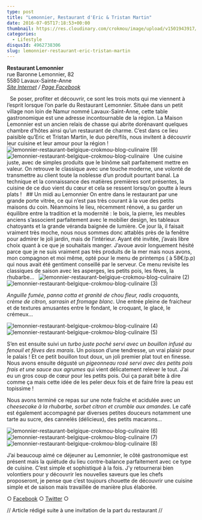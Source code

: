 ```yaml
---
type: post
title: "Lemonnier, Restaurant d'Eric & Tristan Martin"
date: 2016-07-05T17:18:53+00:00
thumbnail: https://res.cloudinary.com/crokmou/image/upload/v1501943917/lemonnier-restaurant-belgique-crokmou-blog-culinaire-1.jpg
categories: 
  - Lifestyle
disqusId: 4962738306
slug: lemonnier-restaurant-eric-tristan-martin
---
```


**Restaurant Lemonnier**  
rue Baronne Lemonnier, 82  
5580 Lavaux-Sainte-Anne  
_[Site Internet](http://www.lemonnier.be/) / [Page Facebook](https://www.facebook.com/Lemonnier-Restaurant-H%C3%B4tel-165129210184969)_

  Se poser, profiter et découvrir, ce sont les trois mots qui me viennent à l’esprit lorsque l’on parle du Restaurant Lemonnier. Située dans un petit village non loin de Namur nommé Lavaux-Saint-Anne, cette table gastronomique est une adresse incontournable de la région. La Maison Lemonnier est un ancien relais de chasse qui abrite dorénavant quelques chambre d’hôtes ainsi qu’un restaurant de charme. C’est dans ce lieu paisible qu’Eric et Tristan Martin, le duo père/fils, nous invitent à découvrir leur cuisine et leur amour pour la région !   ![lemonnier-restaurant-belgique-crokmou-blog-culinaire (9)](http://www.crokmou.com/wp-content/uploads/2016/06/lemonnier-restaurant-belgique-crokmou-blog-culinaire-9.jpg)![lemonnier-restaurant-belgique-crokmou-blog-culinaire](http://www.crokmou.com/wp-content/uploads/2016/06/lemonnier-restaurant-belgique-crokmou-blog-culinaire.jpg)   Une cuisine juste, avec de simples produits que le binôme sait parfaitement mettre en valeur. On retrouve le classique avec une touche moderne, une volonté de transmettre au client toute la noblesse d’un produit pourtant banal. La technique et la connaissance des matières premières sont présentes, la cuisine de ce duo vient du cœur et cela se ressent lorsqu’on goutte à leurs plats !   ## Un midi au Lemonnier On entre dans le restaurant par une grande porte vitrée, ce qui n’est pas très courant à la vue des petits maisons du coin. Néanmoins le lieu, récemment rénové, a su garder un équilibre entre la tradition et la modernité : le bois, la pierre, les meubles anciens s’associent parfaitement avec le mobilier design, les tableaux chatoyants et la grande véranda baignée de lumière. Ce jour là, il faisait vraiment très moche, nous nous sommes donc attablés près de la fenêtre pour admirer le joli jardin, mais de l’intérieur. Ayant été invitée, j’avais libre choix quant à ce que je souhaitais manger. J’avoue avoir longuement hésité parce que je ne suis vraiment pas très produits de la mer mais nous avons, mon compagnon et moi même, opté pour le menu de printemps ( à 58€/p.p) qui nous avait été gentiment conseillé par le serveur. Ce menu revisite les classiques de saison avec les asperges, les petits pois, les fèves, la rhubarbe…   ![lemonnier-restaurant-belgique-crokmou-blog-culinaire (2)](http://www.crokmou.com/wp-content/uploads/2016/06/lemonnier-restaurant-belgique-crokmou-blog-culinaire-2.jpg)![lemonnier-restaurant-belgique-crokmou-blog-culinaire (3)](http://www.crokmou.com/wp-content/uploads/2016/06/lemonnier-restaurant-belgique-crokmou-blog-culinaire-3.jpg)  

_Anguille fumée, panna cotta et granité de chou fleur, radis croquants, crème de citron, sarrasin et fromage blanc_. Une entrée pleine de fraicheur et de textures amusantes entre le fondant, le croquant, le glacé, le crémeux…

![lemonnier-restaurant-belgique-crokmou-blog-culinaire (4)](http://www.crokmou.com/wp-content/uploads/2016/06/lemonnier-restaurant-belgique-crokmou-blog-culinaire-4.jpg) ![lemonnier-restaurant-belgique-crokmou-blog-culinaire (5)](http://www.crokmou.com/wp-content/uploads/2016/06/lemonnier-restaurant-belgique-crokmou-blog-culinaire-5.jpg)

S’en est ensuite suivi un _turbo juste poché servi avec un bouillon infusé au fenouil et fèves des marais_. Un poisson d’une tendresse, un vrai plaisir pour le palais ! Et ce petit bouillon tout doux, un joli premier plat tout en finesse. Nous avons ensuite dégusté un _pigeonneau rosé servi avec des petits pois frais et une sauce aux agrumes_ qui vient délicatement relever le tout. J’ai eu un gros coup de cœur pour les petits pois. Oui ça parait bête à dire comme ça mais cette idée de les peler deux fois et de faire frire la peau est topissime !

Nous avons terminé ce repas sur une note fraîche et acidulée avec _un cheesecake à la rhubarbe, sorbet citron et crumble aux amandes_. Le café est également accompagné par diverses petites douceurs notamment une tarte au sucre, des cannelés (délicieux), des petits macarons…

![lemonnier-restaurant-belgique-crokmou-blog-culinaire (6)](http://www.crokmou.com/wp-content/uploads/2016/06/lemonnier-restaurant-belgique-crokmou-blog-culinaire-6.jpg) ![lemonnier-restaurant-belgique-crokmou-blog-culinaire (7)](http://www.crokmou.com/wp-content/uploads/2016/06/lemonnier-restaurant-belgique-crokmou-blog-culinaire-7.jpg) ![lemonnier-restaurant-belgique-crokmou-blog-culinaire (8)](http://www.crokmou.com/wp-content/uploads/2016/06/lemonnier-restaurant-belgique-crokmou-blog-culinaire-8.jpg)

J’ai beaucoup aimé ce déjeuner au Lemonnier, le côté gastronomique est présent mais la quiétude du lieu contre-balance parfaitement avec ce type de cuisine. C’est simple et sophistiqué à la fois. J’y retournerai bien volontiers pour y découvrir les nouvelles saveurs que les chefs proposeront, je pense que c’est toujours chouette de découvrir une cuisine simple et de saison mais travaillée de manière plus élaborée.

○ [Facebook](https://www.facebook.com/crokmou.blog) ○ [Twitter](https://twitter.com/Crokmou) ○

// Article rédigé suite à une invitation de la part du restaurant //